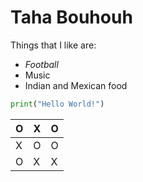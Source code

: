 # Taha Bouhouh
Things that I like are:
- *Football*
- Music
- Indian and Mexican food

```python
print("Hello World!")
```

O | X | O
-- | -- | --
X | O | O
O | X | X

